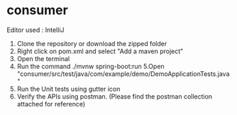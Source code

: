 # consumer

Editor used : IntelliJ

1. Clone the repository or download the zipped folder
2. Right click on pom.xml and select "Add a maven project"
3. Open the terminal
4. Run the command
      ./mvnw spring-boot:run
5.Open "consumer/src/test/java/com/example/demo/DemoApplicationTests.java"
6. Run the Unit tests using gutter icon
7. Verify the APIs using postman. (Please find the postman collection attached for reference)
   


